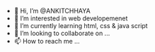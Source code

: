 - 👋 Hi, I’m @ANKITCHHAYA
- 👀 I’m interested in web developemenet
- 🌱 I’m currently learning html, css & java script
- 💞️ I’m looking to collaborate on ...
- 📫 How to reach me ...

<!---
ANKITCHHAYA/ANKITCHHAYA is a ✨ special ✨ repository because its `README.md` (this file) appears on your GitHub profile.
You can click the Preview link to take a look at your changes.
--->
